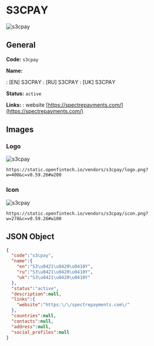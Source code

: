 
# S3СРАY 
![s3cpay](https://static.openfintech.io/vendors/s3cpay/logo.png?w=400&c=v0.59.26#w200)  

## General 
 
**Code:** `s3cpay` 
 
**Name:** 
 
:	[EN] S3СРАY 
:	[RU] S3СРАY 
:	[UK] S3СРАY 
 
**Status:** `active` 
 
**Links:** 
: website [https://spectrepayments.com/](https://spectrepayments.com/) 
 

## Images 

### Logo 
 
![s3cpay](https://static.openfintech.io/vendors/s3cpay/logo.png?w=400&c=v0.59.26#w200)  

```
https://static.openfintech.io/vendors/s3cpay/logo.png?w=400&c=v0.59.26#w200
```  

### Icon 
 
![s3cpay](https://static.openfintech.io/vendors/s3cpay/icon.png?w=278&c=v0.59.26#w100)  

```
https://static.openfintech.io/vendors/s3cpay/icon.png?w=278&c=v0.59.26#w100
```  

## JSON Object 

```json
{
  "code":"s3cpay",
  "name":{
    "en":"S3\u0421\u0420\u0410Y",
    "ru":"S3\u0421\u0420\u0410Y",
    "uk":"S3\u0421\u0420\u0410Y"
  },
  "status":"active",
  "description":null,
  "links":{
    "website":"https:\/\/spectrepayments.com\/"
  },
  "countries":null,
  "contacts":null,
  "address":null,
  "social_profiles":null
}
```  

